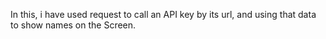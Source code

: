 In this, i have used request to call an API key by its url, and using that data to show names on the Screen.
